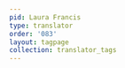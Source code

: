 ```yaml
---
pid: Laura Francis
type: translator
order: '083'
layout: tagpage
collection: translator_tags
---
```

